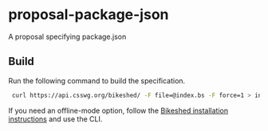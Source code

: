 # proposal-package-json

A proposal specifying package.json

## Build

Run the following command to build the specification.

```sh
 curl https://api.csswg.org/bikeshed/ -F file=@index.bs -F force=1 > index.html
```

If you need an offline-mode option, follow the [Bikeshed installation instructions](https://speced.github.io/bikeshed/#install-final) and use the CLI.